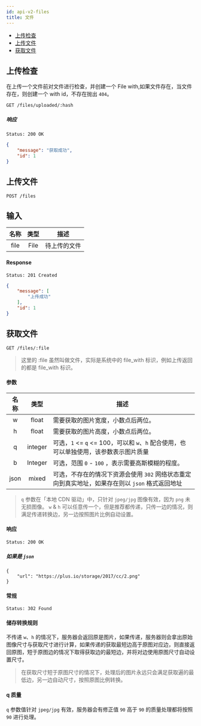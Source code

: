 ```yaml
---
id: api-v2-files
title: 文件
---
```


- [上传检查](#上传检查)
- [上传文件](#上传文件)
- [获取文件](#获取文件)

## 上传检查

在上传一个文件前对文件进行检查，并创建一个 File with,如果文件存在，当文件存在，则创建一个 with id，不存在抛出 `404`。

```
GET /files/uploaded/:hash
```

##### 响应

```
Status: 200 OK
```
```json
{
    "message": "获取成功",
    "id": 1
}
```

## 上传文件

```
POST /files
```

## 输入

| 名称 | 类型 | 描述 |
|:----:|:----:|----|
| file | File | 待上传的文件 |

#### Response

```
Status: 201 Created
```
```json
{
    "message": [
        "上传成功"
    ],
    "id": 1
}
```

## 获取文件

```
GET /files/:file
```

> 这里的 :file 虽然叫做文件，实际是系统中的 file_with 标识，例如上传返回的都是 file_with 标识。

#### 参数

| 名称 | 类型 | 描述 |
|:----:|:---:|----|
| w | float | 需要获取的图片宽度，小数点后两位。|
| h | float | 需要获取的图片高度，小数点后两位。|
| q | integer | 可选，`1` <= `q` <= 100，可以和 `w`、`h` 配合使用，也可以单独使用，该参数表示图片质量 |
| b | Integer | 可选，范围 `0` - `100` ，表示需要高斯模糊的程度。 | 
| json | mixed | 可选，不存在的情况下资源会使用 `302` 网络状态重定向到真实地址，如果存在则以 `json` 格式返回地址 |

> `q` 参数在「本地 CDN 驱动」中，只针对 `jpeg/jpg` 图像有效，因为 `png` 未无损图像。
> `w` & `h` 可以任意传一个，但是推荐都传递，只传一边的情况，则满足传递转换边，另一边按照图片比例自动设置。

#### 响应

```
Status: 200 OK
```

##### 如果是 `json`

```
{
    "url": "https://plus.io/storage/2017/cc/2.png"
}
```

#### 常规

```
Status: 302 Found
```

#### 储存转换规则

不传递 `w`、`h` 的情况下，服务器会返回原是图片，如果传递，服务器则会拿出原始图像尺寸与获取尺寸进行计算，如果传递的获取最短边高于原图对应边，则直接返回原图，短于原图边的情况下取得获取边的最短边，并将对边使用原图尺寸自动设置尺寸。

> 在获取尺寸短于原图尺寸的情况下，处理后的图片永远只会满足获取遍的最低边，另一边自动尺寸，按照原图比例转换。

#### q 质量

`q` 参数值针对 `jpeg/jpg` 有效，服务器会有修正值 `90` 高于 `90` 的质量处理都将按照 `90` 进行处理。
 
